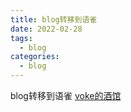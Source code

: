 ```yaml
---
title: blog转移到语雀
date: 2022-02-28
tags:
  - blog 
categories:
  - blog
---
```



blog转移到语雀
[voke的酒馆](https://www.yuque.com/shiren-md9zt/voke)